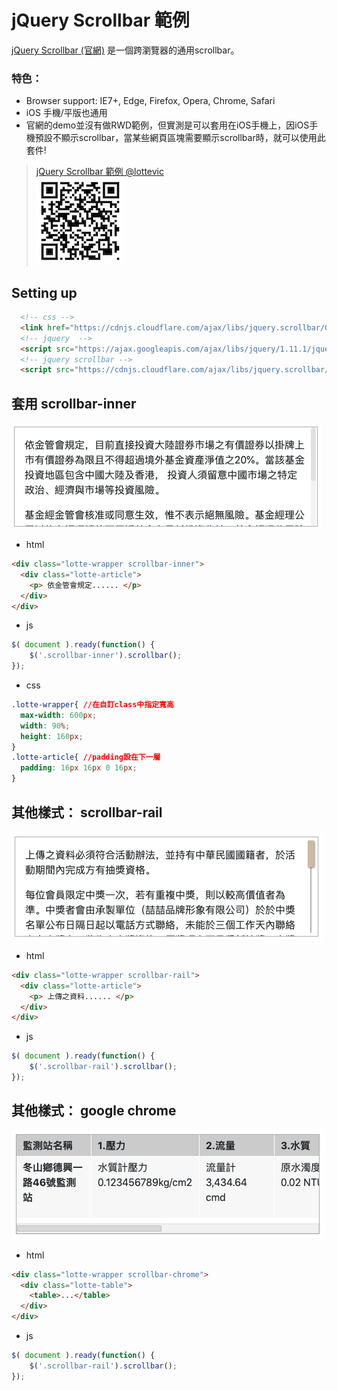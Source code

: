 # jQuery Scrollbar 範例

 [jQuery Scrollbar (官網)](https://gromo.github.io/jquery.scrollbar/) 是一個跨瀏覽器的通用scrollbar。
 ###  特色：
 * Browser support: IE7+, Edge, Firefox, Opera, Chrome, Safari
 * iOS 手機/平版也通用
 * 官網的demo並沒有做RWD範例，但實測是可以套用在iOS手機上，因iOS手機預設不顯示scrollbar，當某些網頁區塊需要顯示scrollbar時，就可以使用此套件!

> [jQuery Scrollbar 範例 @lottevic](https://lottevic.github.io/jq-scrollbar/src/)   
>  ![printscreen](images/qr-code.png)

##  Setting up
```html
  <!-- css -->
  <link href="https://cdnjs.cloudflare.com/ajax/libs/jquery.scrollbar/0.2.11/jquery.scrollbar.css" />
  <!-- jquery  -->
  <script src="https://ajax.googleapis.com/ajax/libs/jquery/1.11.1/jquery.min.js"></script>
  <!-- jquery scrollbar -->
  <script src="https://cdnjs.cloudflare.com/ajax/libs/jquery.scrollbar/0.2.11/jquery.scrollbar.min.js"></script>
```
##  套用 scrollbar-inner
![printscreen](images/01.png)
* html
```html
<div class="lotte-wrapper scrollbar-inner">
  <div class="lotte-article">
    <p> 依金管會規定...... </p>
  </div>
</div>
```
* js
```javascript
$( document ).ready(function() {
    $('.scrollbar-inner').scrollbar();
});
```
* css
```css
.lotte-wrapper{ //在自訂class中指定寬高
  max-width: 600px;
  width: 90%;
  height: 160px;
}
.lotte-article{ //padding設在下一層
  padding: 16px 16px 0 16px;
}
```
##  其他樣式： scrollbar-rail
![printscreen](images/02.png)
* html
```html
<div class="lotte-wrapper scrollbar-rail">
  <div class="lotte-article">
    <p> 上傳之資料...... </p>
  </div>
</div>
```
* js
```javascript
$( document ).ready(function() {
    $('.scrollbar-rail').scrollbar();
});
```
##  其他樣式： google chrome
 ![printscreen](images/03.png)
* html
```html
<div class="lotte-wrapper scrollbar-chrome">
  <div class="lotte-table">
    <table>...</table>
  </div>
</div>
```
* js
```javascript
$( document ).ready(function() {
    $('.scrollbar-rail').scrollbar();
});